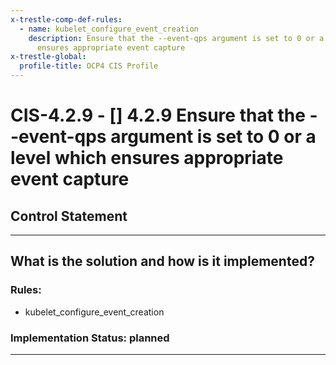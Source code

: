 ```yaml
---
x-trestle-comp-def-rules:
  - name: kubelet_configure_event_creation
    description: Ensure that the --event-qps argument is set to 0 or a level which
      ensures appropriate event capture
x-trestle-global:
  profile-title: OCP4 CIS Profile
---
```


# CIS-4.2.9 - \[\] 4.2.9 Ensure that the --event-qps argument is set to 0 or a level which ensures appropriate event capture

## Control Statement

______________________________________________________________________

## What is the solution and how is it implemented?

<!-- For implementation status enter one of: implemented, partial, planned, alternative, not-applicable -->

<!-- Note that the list of rules under ### Rules: is read-only and changes will not be captured after assembly to JSON -->

<!-- Enter possible prose for implementation response at the control level here, after this comment -->

### Rules:

  - kubelet_configure_event_creation

### Implementation Status: planned

______________________________________________________________________
